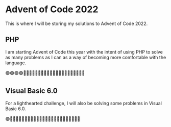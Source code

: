 # Advent of Code 2022

This is where I will be storing my solutions to Advent of Code 2022.

## PHP

I am starting Advent of Code this year with the intent of using PHP to solve as many problems as I can as a way of becoming more comfortable with the language.


🟢🟢🟢🟢🔴🔴🔴🔴🔴🔴🔴🔴🔴🔴🔴🔴🔴🔴🔴🔴🔴🔴🔴🔴🔴

## Visual Basic 6.0

For a lighthearted challenge, I will also be solving some problems in Visual Basic 6.0.

🟢🔴🔴🔴🔴🔴🔴🔴🔴🔴🔴🔴🔴🔴🔴🔴🔴🔴🔴🔴🔴🔴🔴🔴🔴